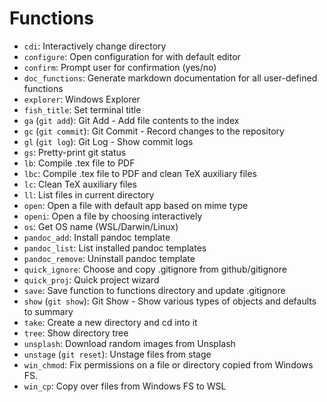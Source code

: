# Functions

- `cdi`: Interactively change directory
- `configure`: Open configuration for with default editor
- `confirm`: Prompt user for confirmation (yes/no)
- `doc_functions`: Generate markdown documentation for all user-defined functions
- `explorer`: Windows Explorer
- `fish_title`: Set terminal title
- `ga` (`git add`): Git Add - Add file contents to the index
- `gc` (`git commit`): Git Commit - Record changes to the repository
- `gl` (`git log`): Git Log - Show commit logs
- `gs`: Pretty-print git status
- `lb`: Compile .tex file to PDF
- `lbc`: Compile .tex file to PDF and clean TeX auxiliary files
- `lc`: Clean TeX auxiliary files
- `ll`: List files in current directory
- `open`: Open a file with default app based on mime type
- `openi`: Open a file by choosing interactively
- `os`: Get OS name (WSL/Darwin/Linux)
- `pandoc_add`: Install pandoc template
- `pandoc_list`: List installed pandoc templates
- `pandoc_remove`: Uninstall pandoc template
- `quick_ignore`: Choose and copy .gitignore from github/gitignore
- `quick_proj`: Quick project wizard
- `save`: Save function to functions directory and update .gitignore
- `show` (`git show`): Git Show - Show various types of objects and defaults to summary
- `take`: Create a new directory and cd into it
- `tree`: Show directory tree
- `unsplash`: Download random images from Unsplash
- `unstage` (`git reset`): Unstage files from stage
- `win_chmod`: Fix permissions on a file or directory copied from Windows FS.
- `win_cp`: Copy over files from Windows FS to WSL
